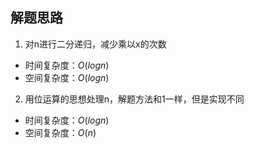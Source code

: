 ## 解题思路
1. 对n进行二分递归，减少乘以x的次数
+ 时间复杂度：$O(logn)$
+ 空间复杂度：$O(logn)$
2. 用位运算的思想处理n，解题方法和1一样，但是实现不同
+ 时间复杂度：$O(logn)$
+ 空间复杂度：$O(n)$